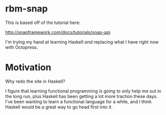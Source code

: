 rbm-snap
========

This is based off of the tutorial here:

http://snapframework.com/docs/tutorials/snap-api

I'm trying my hand at learning Haskell *and* replacing what I have right
now with Octopress.

Motivation
==========

Why redo the site in Haskell?

I figure that learning functional programming is going to only help me out
in the long run, plus Haskell has been getting a lot more traction these days.
I've been wanting to learn a functional language for a while, and I think
Haskell would be a great way to go head first into it.
